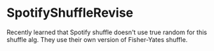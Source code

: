 # SpotifyShuffleRevise

Recently learned that Spotify shuffle doesn't use true random for this shuffle alg. They use their own version of Fisher-Yates shuffle. 
